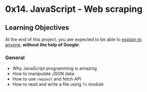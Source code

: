 0x14. JavaScript - Web scraping
===============================

Learning Objectives
-------------------

At the end of this project, you are expected to be able to [explain to anyone](https://alx-intranet.hbtn.io/rltoken/yZIL5HK-2hHAP-RJF6yInQ "explain to anyone"), **without the help of Google**:

### General

-   Why JavaScript programming is amazing
-   How to manipulate JSON data
-   How to use `request` and fetch API
-   How to read and write a file using `fs` module

